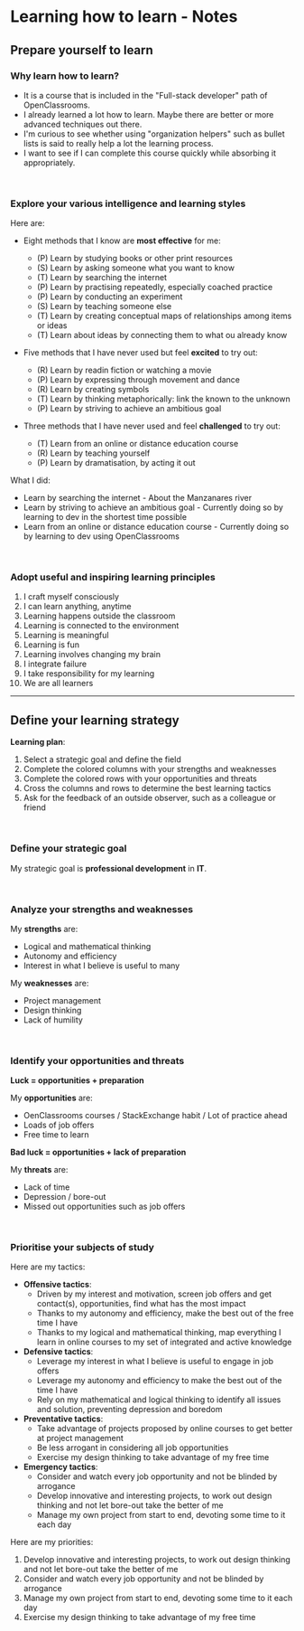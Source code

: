 # Learning how to learn - Notes

## Prepare yourself to learn

### Why learn how to learn?

* It is a course that is included in the "Full-stack developer" path of OpenClassrooms.
* I already learned a lot how to learn. Maybe there are better or more advanced techniques out there.
* I'm curious to see whether using "organization helpers" such as bullet lists is said to really help a lot the learning process.
* I want to see if I can complete this course quickly while absorbing it appropriately.



<br>



### Explore your various intelligence and learning styles

Here are:

* Eight methods that I know are **most effective** for me:
    * (P) Learn by studying books or other print resources
    * (S) Learn by asking someone what you want to know
    * (T) Learn by searching the internet
    * (P) Learn by practising repeatedly, especially coached practice
    * (P) Learn by conducting an experiment
    * (S) Learn by teaching someone else
    * (T) Learn by creating conceptual maps of relationships among items or ideas
    * (T) Learn about ideas by connecting them to what ou already know

* Five methods that I have never used but feel **excited** to try out:
    * (R) Learn by readin fiction or watching a movie
    * (P) Learn by expressing through movement and dance
    * (R) Learn by creating symbols
    * (T) Learn by thinking metaphorically: link the known to the unknown
    * (P) Learn by striving to achieve an ambitious goal

* Three methods that I have never used and feel **challenged** to try out:
    * (T) Learn from an online or distance education course
    * (R) Learn by teaching yourself
    * (P) Learn by dramatisation, by acting it out

What I did:
* Learn by searching the internet - About the Manzanares river
* Learn by striving to achieve an ambitious goal - Currently doing so by learning to dev in the shortest time possible
* Learn from an online or distance education course - Currently doing so by learning to dev using OpenClassrooms



<br>



### Adopt useful and inspiring learning principles

1. I craft myself consciously
2. I can learn anything, anytime
3. Learning happens outside the classroom
4. Learning is connected to the environment
5. Learning is meaningful
6. Learning is fun
7. Learning involves changing my brain
8. I integrate failure
9. I take responsibility for my learning
10. We are all learners



---


## Define your learning strategy

**Learning plan**:
1. Select a strategic goal and define the field
2. Complete the colored columns with your strengths and weaknesses
3. Complete the colored rows with your opportunities and threats
4. Cross the columns and rows to determine the best learning tactics
5. Ask for the feedback of an outside observer, such as a colleague or friend


<br>


### Define your strategic goal

My strategic goal is **professional development** in **IT**.


<br>


### Analyze your strengths and weaknesses

My **strengths** are:
* Logical and mathematical thinking
* Autonomy and efficiency
* Interest in what I believe is useful to many


My **weaknesses** are:
* Project management
* Design thinking
* Lack of humility


<br>


### Identify your opportunities and threats

**Luck = opportunities + preparation**

My **opportunities** are:
* OenClassrooms courses / StackExchange habit / Lot of practice ahead
* Loads of job offers
* Free time to learn

**Bad luck = opportunities + lack of preparation**

My **threats** are:
* Lack of time
* Depression / bore-out
* Missed out opportunities such as job offers


<br>


### Prioritise your subjects of study

Here are my tactics:
* **Offensive tactics**:
    * Driven by my interest and motivation, screen job offers and get contact(s), opportunities, find what has the most impact
    * Thanks to my autonomy and efficiency, make the best out of the free time I have
    * Thanks to my logical and mathematical thinking, map everything I learn in online courses to my set of integrated and active knowledge
* **Defensive tactics**:
    * Leverage my interest in what I believe is useful to engage in job offers
    * Leverage my autonomy and efficiency to make the best out of the time I have
    * Rely on my mathematical and logical thinking to identify all issues and solution, preventing depression and boredom
* **Preventative tactics**:
    * Take advantage of projects proposed by online courses to get better at project management
    * Be less arrogant in considering all job opportunities
    * Exercise my design thinking to take advantage of my free time
* **Emergency tactics**:
    * Consider and watch every job opportunity and not be blinded by arrogance
    * Develop innovative and interesting projects, to work out design thinking and not let bore-out take the better of me
    * Manage my own project from start to end, devoting some time to it each day


Here are my priorities:
1. Develop innovative and interesting projects, to work out design thinking and not let bore-out take the better of me
2. Consider and watch every job opportunity and not be blinded by arrogance
3. Manage my own project from start to end, devoting some time to it each day
4. Exercise my design thinking to take advantage of my free time